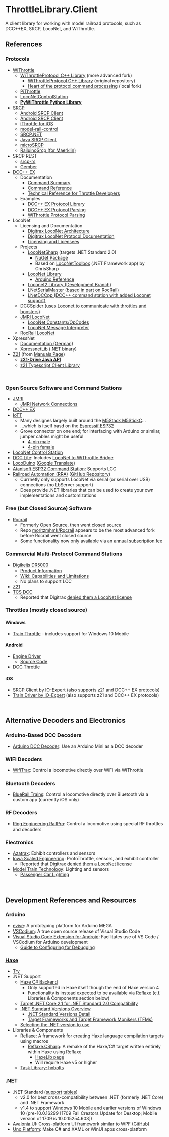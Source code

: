 # ThrottleLibrary.Client
 A client library for working with model railroad protocols, such as DCC++EX, SRCP, LocoNet, and WiThrottle.


## References
### Protocols
* [WiThrottle](https://www.jmri.org/help/en/package/jmri/jmrit/withrottle/Protocol.shtml)
  + [WiThrottleProtocol C++ Library](https://github.com/flash62au/WiThrottleProtocol)  (more advanced fork)
    - [WiThrottleProtocol C++ Library](https://github.com/davidzuhn/WiThrottleProtocol)  (original repository)
    - [Heart of the protocol command processing](https://github.com/mesheets/WiThrottleProtocol-Cpp/blob/3964b93098710d8d9ede280e4f7e999f1425b233/src/WiThrottleProtocol.cpp#L343)  (local fork)
  + [PiThrottle](https://github.com/dpcryer/pithrottle/blob/master/pithrottle.py)
  + [LocoNetControlStation](https://github.com/positron96/LocoNetControlStation)
  + __[PyWiThrottle Python Library](https://github.com/modelrailwaysascode/pywithrottle)__
* [SRCP](http://srcpd.sourceforge.net/srcp/)
  + [Android SRCP Client](https://github.com/upost/Signalbox)
  + [Android SRCP Client](https://github.com/srsoftware-de/SRCPC)
  + [iThrottle for iOS](https://github.com/andbet39/iThrottle)
  + [model-rail-control](https://github.com/StephanRichter/model-rail-control)
  + [SRCP.NET](https://github.com/mesheets/SRCP.NET)
  + [Java SRCP Client](https://github.com/forkch/jsrcpc)
  + [microSRCP](https://github.com/mc-b/microSRCP)
  + [RailuinoSrcp (for Maerklin)](https://github.com/Eurostar64/RailuinoSrcp)
* SRCP REST
  + [srcp-rs](https://github.com/cbiever/srcp-rs/blob/master/docs/index.md)
  + [Gember](https://cbiever.github.io/gember/)
* [DCC++ EX](https://dcc-ex.com/reference/)
  + Documentation
    - [Command Summary](https://dcc-ex.com/reference/software/command-summary.html)
    - [Command Reference](https://dcc-ex.com/reference/software/command-reference.html)
    - [Technical Reference for Throttle Developers](https://dcc-ex.com/throttles/tech-reference.html)
  + Examples
    - [DCC++ EX Protocol Library](https://github.com/DCC-EX/DCCEXProtocol/blob/main/src/DCCEXProtocol.cpp#L532)
    - [DCC++ EX Protocol Parsing](https://github.com/DCC-EX/CommandStation-EX/blob/master/DCCEXParser.cpp)
    - [WiThrottle Protocol Parsing](https://github.com/DCC-EX/CommandStation-EX/blob/master/WiThrottle.cpp)
* LocoNet
  + Licensing and Documentation
    - [Digitrax LocoNet Architecture](https://www.digitrax.com/support/loconet/home/)
    - [Digitrax LocoNet Protocol Documentation](https://www.digitrax.com/static/apps/cms/media/documents/loconet/loconetpersonaledition.pdf)
    - [Licensing and Licensees](https://www.digitrax.com/support/loconet/loconet-licensees/)
  + Projects
    - [LocoNetSharp](https://www.parksq.co.uk/dotnet-core/loconet-sharp) (targets .NET Standard 2.0)
      - [NuGet Package](https://www.nuget.org/packages/ParkSquare.LocoNetSharp)
      - Based on [LocoNetToolbox](https://github.com/chrissharp/LoconetToolbox) (.NET Framework app) by ChrisSharp
    - [LocoNet Library](https://github.com/mrrwa/LocoNet/blob/master/LocoNet.cpp)
      - [Arduino Reference](https://www.arduino.cc/reference/en/libraries/loconet/)
    - [Loconet2 Library (Development Branch)](https://github.com/mrrwa/LocoNet2/tree/development)
    - [LNetSerialMaster (based in part on RocRail)](https://github.com/habazut/LNetSerialMaster)
    - [LNetDCCpp (DCC++ command station with added Loconet support)](https://github.com/ClubNCaldes/LNetDCCpp/blob/master/BaseStation-1.2.1/DCCpp_Uno/LNetCmdStation.cpp)
  + [DCCSpider (uses Loconet to communicate with throttles and boosters)](https://github.com/orvio/DCCSpider/blob/145169c551c3dc0e245eefe44c2b87bc678494df/LoconetMaster.cpp#L71)
  - [JMRI LocoNet](https://github.com/JMRI/JMRI/tree/master/java/src/jmri/jmrix/loconet)
    - [LocoNet Constants/OpCodes](https://github.com/JMRI/JMRI/blob/master/java/src/jmri/jmrix/loconet/LnConstants.java)
    - [LocoNet Message Interpreter](https://github.com/JMRI/JMRI/blob/master/java/src/jmri/jmrix/loconet/messageinterp/LocoNetMessageInterpret.java)
  + [RocRail LocoNet](https://github.com/schelli04/Rocrail/blob/master/rocdigs/impl/loconet/lnmaster.c#L94)
* XpressNet
  + [Documentation (German)](https://www.lenz-elektronik.de/src/pdf/Lenz_XpressNet_Doku.pdf)
  + [XpressnetLib (.NET binary)](http://xpressnetlib.brozek.org/)
* [Z21](https://www.z21.eu/media/Kwc_Basic_DownloadTag_Component/root-en-main_47-1652-959-downloadTag-download/default/d559b9cf/1646977702/z21-lan-protokoll-en.pdf) (from [Manuals Page](https://www.z21.eu/en/downloads/manuals))
  + __[z21-Drive Java API](https://github.com/grizeldi/z21-drive)__
  + [z21 Typescript Client Library](https://github.com/jormc/z21)

&nbsp;

### Open Source Software and Command Stations
* [JMRI](https://jmri.org/)
  - [JMRI Network Connections](https://www.jmri.org/help/en/html/doc/Technical/Networking.shtml)
* [DCC++ EX](https://dcc-ex.com/)
* [IoTT](https://github.com/tanner87661/IoTTStick)
  + Many designes largely built around the [M5Stack M5StickC](https://shop.m5stack.com/products/stick-c?variant=43982750843137)…
  + …which is itself basd on the [Espressif ESP32](https://m5stack.oss-cn-shenzhen.aliyuncs.com/resource/docs/datasheet/core/esp32-pico-d4_datasheet_en.pdf)
  + Grove connector on one end; for interfacing with Arduino or similar, jumper cables might be useful
    - [4-pin male](https://www.seeedstudio.com/Grove-4-pin-Male-Jumper-to-Grove-4-pin-Conversion-Cable-5-PCs-per-Pack.html)
    - [4-pin female](https://www.seeedstudio.com/Grove-4-pin-Female-Jumper-to-Grove-4-pin-Conversion-Cable-5-PCs-per-PAck.html)
* [LocoNet Control Station](https://github.com/positron96/LocoNetControlStation)
* [DCC Lite](https://github.com/bcsanches/DCCLite/): Includes [LocoNet to WiThrottle Bridge](https://groups.io/g/jmriusers/message/204985)
* [LocoDuino](https://www.locoduino.org/) ([Google Translate](https://www-locoduino-org.translate.goog/?_x_tr_sl=auto&_x_tr_tl=en&_x_tr_hl=en-US&_x_tr_pto=wapp))
* [Atanisoft ESP32 Command Station](https://github.com/atanisoft/ESP32CommandStation): Supports LCC
* [Railroad Automation (RRA)](https://www.perecli.com/rrauto/) ([GitHub Repository](https://github.com/Perecli/RRAuto))
  + Currnetly only supports LocoNet via serial (or serial over USB) connections (no LbServer support)
  + Does provide .NET libraries that can be used to create your own implementations and customizations

### Free (but Closed Source) Software
* [Rocrail](https://rocrail.net/)
  + Formerly Open Source, then went closed source
  + Repo [moritzmhmk/Rocrail](https://github.com/moritzmhmk/Rocrail) appears to be the most advanced fork before Rocrail went closed source
  + Some functionality now only available via an [annual subscription fee](https://wiki.rocrail.net/doku.php?id=donate-en)

### Commercial Multi-Protocol Command Stations
* [Digikeijs DR5000](https://www.digikeijs.com/en/dr5000-dcc-multi-bus-central.html)
  + [Product Information](https://www.ironplanethobbies.com/product/digikeijs-dr5000-15v-command-station-booster-throttle-32-channel-detection-mid-set/)
  + [Wiki: Capabilities and Limitations](https://www.ironplanethobbies.com/digikeijs-dr5000-wiki/)
  + No plans to support LCC
* [Z21](https://www.z21.eu/en)
* [TCS DCC](https://tcsdcc.com/commandstation)
  + Reported that Digitrax [denied them a LocoNet license](https://groups.io/g/jmriusers/message/204987)

### Throttles (mostly closed source)
#### Windows
* [Train Throttle](https://apps.microsoft.com/detail/9NBLGGH4VF5J) - includes support for Windows 10 Mobile

#### Android
* [Engine Driver](https://enginedriver.mstevetodd.com/)
  + [Source Code](https://github.com/JMRI/EngineDriver)
* [DCC Throttle](https://www.alfray.com/trains/cab_app.html)

#### iOS
* [SRCP Client by IO-Expert](https://www.io-expert.com/srcpclientios/) (also supports z21 and DCC++ EX protocols)
* [Train Driver by IO-Expert](https://io-expert.com/traindriver/) (also supports z21 and DCC++ EX protocols)

&nbsp;

## Alternative Decoders and Electronics
### Arduino-Based DCC Decoders
* [Arduino DCC Decoder](https://electronics-diy.com/arduino-dcc-decoder.php): Use an Arduino Mini as a DCC decoder

### WiFi Decoders
* [WifiTrax](http://www.wifitrax.com/): Control a locomotive directly over WiFi via WiThrottle

### Bluetooth Decoders
* [BlueRail Trains](https://bluerailtrains.com/): Control a locomotive directly over Bluetooth via a custom app (currently iOS only)

### RF Decoders
* [Ring Engineering RailPro](https://www.ringengineering.com/RailPro.htm): Control a locomotive using special RF throttles and decoders

### Electronics
* [Azatrax](https://www.azatrax.com/): Exhibit controllers and sensors
* [Iowa Scaled Engineering](https://www.iascaled.com/): ProtoThrottle, sensors, and exhibit controller
  + Reported that Digitrax [denied them a LocoNet license](https://groups.io/g/jmriusers/message/204987)
* [Model Train Technology](https://modeltraintechnology.com/): Lighting and sensors
  + [Passenger Car Lighting](https://modeltraintechnology.com/wp-content/uploads/HO-scale-LED-Board-wt-Decoder-7-12-192mm-2000-4.jpg)

&nbsp;

## Development References and Resources
### Arduino
* [evive](https://hackaday.io/project/13091-evive-a-prototyping-platform-for-makers/): A prototyping platform for Arduino MEGA
* [VSCodium](https://vscodium.com/): A true open source release of Visual Studio Code
* [Visual Studio Code Extension for Android](https://marketplace.visualstudio.com/items?itemName=vsciot-vscode.vscode-arduino): Facilitates use of VS Code / VSCodium for Arduino development
  + [Guide to Configuring for Debugging](https://devblogs.microsoft.com/iotdev/debug-your-arduino-code-with-visual-studio-code/)

### [Haxe](https://haxe.org/)
* [Try](https://try.haxe.org/)
* .NET Support
  + [Haxe C# Backend](https://lib.haxe.org/p/hxcs)
    - Only supported in Haxe itself though the end of Haxe version 4
    - Functionality is instead expected to be available via [Reflaxe](https://github.com/SomeRanDev/reflaxe) (c.f. Libraries & Components section below)
  + [Target .NET Core 2.1 for .NET Standard 2.0 Compatibility](https://devblogs.microsoft.com/dotnet/announcing-net-standard-2-1/)
  + [.NET Standard Versions Overview](https://dotnet.microsoft.com/en-us/platform/dotnet-standard)
    - [.NET Standard Versions Detail](https://learn.microsoft.com/en-us/dotnet/standard/net-standard)
    - [Target Frameworks and Target Framework Monikers (TFMs)](https://learn.microsoft.com/en-us/dotnet/standard/frameworks#supported-target-frameworks)
  + [Selecting the .NET version to use](https://learn.microsoft.com/en-us/dotnet/core/versions/selection)
* Libraries & Components
  + [Reflaxe](https://github.com/SomeRanDev/reflaxe): A framework for creating Haxe language compilation targets using macros
    - [Reflaxe.CSharp](https://github.com/SomeRanDev/reflaxe.CSharp/): A remake of the Haxe/C# target written entirely within Haxe using Reflaxe
      - [HaxeLib page](https://lib.haxe.org/p/reflaxe/)
      - Will require Haxe v5 or higher
  + [Task Library: hxbolts](https://lib.haxe.org/p/hxbolts/)

### .NET
* .NET Standard ([support](https://learn.microsoft.com/en-us/dotnet/standard/net-standard)  [tables](https://dotnet.microsoft.com/en-us/platform/dotnet-standard#versions))
  + v2.0 for best cross-compatibility between .NET (formerly .NET Core) and .NET Framework
  + v1.4 to support Windows 10 Mobile and earlier versions of Windows 10 (pre-10.0.16299 [1709 Fall Creators Update for Desktop; Mobile version of 1709 is 10.0.15254.603])
* [Avalonia UI](https://avaloniaui.net/): Cross-platform UI framework similar to WPF [(GitHub)](https://github.com/AvaloniaUI/Avalonia)
* [Uno Platform](https://platform.uno/): Make C# and XAML or WinUI apps cross-platform
